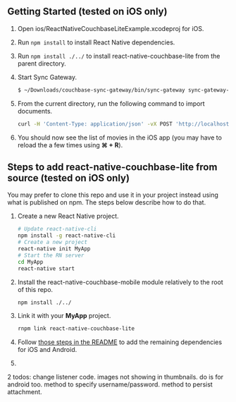 ## Getting Started (tested on iOS only)

1. Open ios/ReactNativeCouchbaseLiteExample.xcodeproj for iOS.
2. Run `npm install` to install React Native dependencies.
3. Run `npm install ./../` to install react-native-couchbase-lite from the parent directory.
4. Start Sync Gateway.

    ```bash
    $ ~/Downloads/couchbase-sync-gateway/bin/sync-gateway sync-gateway-config.json
    ```

5. From the current directory, run the following command to import documents.

    ```bash
    curl -H 'Content-Type: application/json' -vX POST 'http://localhost:4984/moviesapp/_bulk_docs' -d @MoviesExample.json
    ```

6. You should now see the list of movies in the iOS app (you may have to reload the a few times using **⌘ + R**).

## Steps to add react-native-couchbase-lite from source (tested on iOS only)

You may prefer to clone this repo and use it in your project instead using what is published on npm. The steps below describe how to do that.

1. Create a new React Native project.

    ```bash
    # Update react-native-cli
    npm install -g react-native-cli
    # Create a new project
    react-native init MyApp
    # Start the RN server
    cd MyApp
    react-native start
    ```

2. Install the react-native-couchbase-mobile module relatively to the root of this repo.

    ```bash
    npm install ./../
    ```

3. Link it with your **MyApp** project.

    ```bash
    rnpm link react-native-couchbase-lite
    ```

4. Follow [those steps in the README](https://github.com/couchbaselabs/react-native-couchbase-lite#ios) to add the remaining dependencies for iOS and Android.

5. 

2 todos: change listener code. images not showing in thumbnails. do is for android too. method to specify username/password. method to persist attachment.